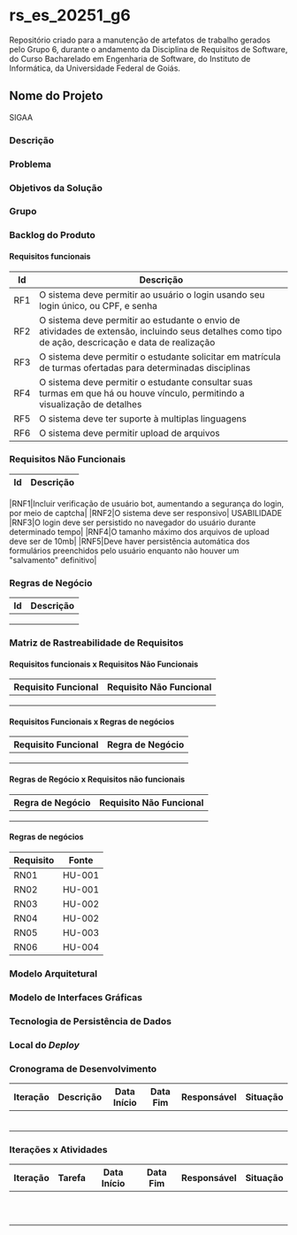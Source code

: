 # rs_es_20251_g6
Repositório criado para a manutenção de artefatos de trabalho gerados pelo Grupo 6, durante o andamento da Disciplina de Requisitos de Software, do Curso Bacharelado em Engenharia de Software, do Instituto de Informática, da Universidade Federal de Goiás.

## Nome do Projeto
SIGAA

### Descrição


### Problema

### Objetivos da Solução

### Grupo

### Backlog do Produto

#### Requisitos funcionais

|Id|Descrição|
|---|---|
|RF1|O sistema deve permitir ao usuário o login usando seu login único, ou CPF, e senha|
|RF2|O sistema deve permitir ao estudante o envio de atividades de extensão, incluindo seus detalhes como tipo de ação, descricação e data de realização|
|RF3|O sistema deve permitir o estudante solicitar em matrícula de turmas ofertadas para determinadas disciplinas|
|RF4|O sistema deve permitir o estudante consultar suas turmas em que há ou houve vínculo, permitindo a visualização de detalhes|
|RF5|O sistema deve ter suporte à multiplas linguagens|
|RF6|O sistema deve permitir upload de arquivos|

### Requisitos Não Funcionais

|Id|Descrição|
|---|---|

|RNF1|Incluir verificação de usuário bot, aumentando a segurança do login, por meio de captcha|
|RNF2|O sistema deve ser responsivo| USABILIDADE
|RNF3|O login deve ser persistido no navegador do usuário durante determinado tempo|
|RNF4|O tamanho máximo dos arquivos de upload deve ser de 10mb|
|RNF5|Deve haver persistência automática dos formulários preenchidos pelo usuário enquanto não houver um "salvamento" definitivo|

### Regras de Negócio

|Id|Descrição|
|---|---|
|||
|||
|||

### Matriz de Rastreabilidade de Requisitos

#### Requisitos funcionais x Requisitos Não Funcionais

|Requisito Funcional|Requisito Não Funcional|
|---|---|
|||
|||
|||

#### Requisitos Funcionais x Regras de negócios

|Requisito Funcional|Regra de Negócio|
|---|---|
|||
|||
|||

#### Regras de Regócio x Requisitos não funcionais

|Regra de Negócio|Requisito Não Funcional|
|---|---|
|||
|||
|||

#### Regras de negócios

|Requisito|Fonte|
|---|---|
|RN01|HU-001|
|RN02|HU-001|
|RN03|HU-002|
|RN04|HU-002|
|RN05|HU-003|
|RN06|HU-004|

### Modelo Arquitetural

### Modelo de Interfaces Gráficas

### Tecnologia de Persistência de Dados

### Local do _Deploy_

### Cronograma de Desenvolvimento

|Iteração|Descrição|Data Início|Data Fim|Responsável|Situação|
|---|---|---|---|---|---|
|||||||
|||||||
|||||||
|||||||
|||||||
|||||||

### Iterações x Atividades

|Iteração|Tarefa|Data Início|Data Fim|Responsável|Situação|
|---|---|---|---|---|---|
|||||||
|||||||
|||||||
|||||||
|||||||
|||||||
|||||||
|||||||
|||||||
|||||||
